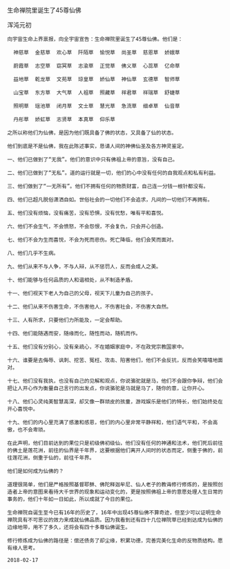 生命禅院里诞生了45尊仙佛

浑沌元初


    向宇宙生命上界禀报，向全宇宙宣告：生命禅院里诞生了45尊仙佛。他们是：

      神慈草  金慈草  欢心草  阡陌草  愉悦草  尚圣草  慈恩草  娇娥草

      蔚霞草  志空草  窈冥草  志渝草  正觉草  佛义草  心蕊草  亿命草

      益地草  乾龙草  文苑草  琼皇草  娇仙草  神仙草  玄德草  智师草

      山宝草  东方草  大气草  人祖草  照藏草  祥君草  祥瑞草  舒婕草

      照明草  瑶池草  闭月草  文士草  慧光草  急流草  细卓草  仙音草

      丹彤草  娇虹草  志贤草  本真草  仰乐草

    之所以称他们为仙佛，是因为他们既具备了佛的状态，又具备了仙的状态。

    他们到底是不是仙佛，我在此陈述事实，恳请人间的神佛仙圣及各方神灵鉴定。

    一、他们已做到了“无我”。他们的意识中只有佛祖上帝的意旨，没有自己。

    二、他们已做到了“无私”。道的运行就是一切，他们的心中没有任何的自我观点和私有利益。

    三、他们做到了“一无所有”。他们不拥有任何的物质财富，自己连一分钱一根针都没有。

    四、他们已超凡脱俗潇洒自如。世俗社会的一切他们不会追求，凡间的一切他们不再拥有。

    五、他们没有烦恼，没有痛苦，没有恐惧，没有忧愁，唯有平和喜悦。

    六、他们不会生气，不会愤怒，不会怨恨，不会复仇，只会开心创造。

    七、他们不会为生而喜悦，不会为死而悲伤。死亡降临，他们会笑而面对。

    八、他们几乎不生病。

    九、他们从来不与人争，不与人辩，从不惩罚人，反而会成人之美。

    十、他们能够与任何品质的人和谐相处，从不制造矛盾。

    十一、他们视天下老人为自己的父母，视天下儿童为自己的孩子。

    十二、他们从来不伤害生命，不伤害他人，不伤害社会，不伤害大自然。

    十三、人有所求，只要他们力所能及，一定会帮助。

    十四、他们能随遇而安，随缘而化，随性而动，随机而作。

    十五、他们没有分别心，没有亲疏心，不在婚姻家庭中，不在政党宗教国家中。

    十六、谁要是去侮辱、讽刺、挖苦、冤枉、攻击、陷害他们，他们不会反抗，反而会笑嘻嘻地面对。

    十七、他们没有我执，也没有自己的见解和观点，你说骆驼就是马，他们不会跟你争辩，他们会把让人开心作为衡量自己言行的出发点，你说骆驼是马就是马了，随你的意，让你开心。

    十八、他们心灵纯美智慧高深，却又像一群顽皮的孩童，游戏娱乐是他们的特长，他们始终处在开心喜悦中。

    十九、他们的内心里充满了感激和感恩，他们的内心里非常平静祥和，他们语气平和，不会高傲，也不会卑琐。

    在此声明，他们目前达到的果位只是初级佛初级仙，他们没有任何的神通和法术，他们死后前往的佛土是莲花洲，前往的仙界是千年界，这要根据他们离开人间时的状态而定，侧重于佛的，前往莲花洲，侧重于仙的，前往千年界。

    他们是如何成为仙佛的？

    道理很简单，他们是严格按照基督耶稣、佛陀释迦牟尼、仙人老子的教诲修行修炼的，是按照创造者上帝的意图来看待大千世界的现象和运动变化的，更是按照佛祖上帝的意愿处理人生日常的事务的，他们十年如一日如此，所以成就了今日的果位。

    生命禅院自诞生至今已有16年的历史了，16年中出现45尊仙佛不算奇迹，但至少可以证明生命禅院具有不可思议的效力来成就仙佛品质。因为我看到还有四十几位禅院草已经到达成为仙佛的边缘地带，用不了多久，还将会有四十多尊仙佛诞生。

    修行修炼成为仙佛的路径是：偿还债务了却尘缘，积累功德，完善完美化生命的反物质结构。愿有缘人思考。

    2018-02-17



